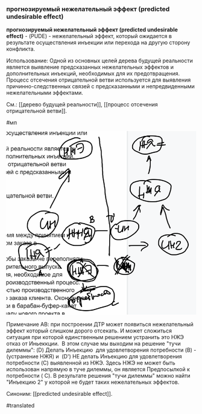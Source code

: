 ### прогнозируемый нежелательный эффект (predicted undesirable effect)

**прогнозируемый нежелательный эффект (predicted undesirable effect)** - (PUDE) - нежелательный эффект, который ожидается в результате осуществления инъекции или перехода на другую сторону конфликта.

Использование: Одной из основных целей дерева будущей реальности является выявление предсказанных нежелательных эффектов и дополнительных инъекций, необходимых для их предотвращения. Процесс отсечения отрицательной ветви используется для выявления причинно-следственных связей с предсказанными и непредвиденными нежелательными эффектами.

См.: [[дерево будущей реальности]], [[процесс отсечения отрицательной ветви]].

#мп

![](images/image83.png)

Примечание АВ: при построении ДТР может появиться нежелательный эффект который слишком дорого отсекать. И может сложиться ситуация при которой единственным решением устранить это НЖЭ отказ от Иньеккции.  В этом случае мы выходим на решение "тучи дилеммы": (D) Делать Инъекцию  для удовлетворения потребности (B) - (устранение НЖЯ) и  (D') НЕ делать Инъекцию для удовлетворения потребности (C) выявленной из НЖЭ. Здесь НЖЭ не может быть использован напрямую в туче дилеммы, он является Предпосылкой к потребности ( C). В результате решения "тучи дилеммы" можно найти "Инъекцию 2" у которой не будет таких нежелательных эффектов.

Синоним: [[predicted undesirable effect]].

#translated
